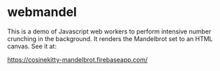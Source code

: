 # webmandel

This is a demo of Javascript web workers to perform intensive number crunching in the background. 
It renders the Mandelbrot set to an HTML canvas.
See it at:

https://cosinekitty-mandelbrot.firebaseapp.com/
